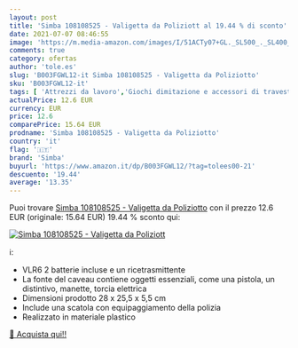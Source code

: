 ```yaml
---
layout: post
title: 'Simba 108108525 - Valigetta da Poliziott al 19.44 % di sconto'
date: 2021-07-07 08:46:55
image: 'https://m.media-amazon.com/images/I/51ACTy07+GL._SL500_._SL400_.jpg'
comments: true
category: ofertas
author: 'tole.es'
slug: 'B003FGWL12-it Simba 108108525 - Valigetta da Poliziotto'
sku: 'B003FGWL12-it'
tags: [ 'Attrezzi da lavoro','Giochi dimitazione e accessori di travestimento','Giochi e giocattoli','simba', ]
actualPrice: 12.6 EUR
currency: EUR
price: 12.6
comparePrice: 15.64 EUR
prodname: 'Simba 108108525 - Valigetta da Poliziotto'
country: 'it'
flag: '🇮🇹'
brand: 'Simba'
buyurl: 'https://www.amazon.it/dp/B003FGWL12/?tag=tolees00-21'
descuento: '19.44'
average: '13.35'
---
```


Puoi trovare [Simba 108108525 - Valigetta da Poliziotto](https://www.amazon.it/dp/B003FGWL12/?tag=tolees00-21) con il prezzo 12.6 EUR (originale: 15.64 EUR) 19.44 % sconto qui:

[![Simba 108108525 - Valigetta da Poliziott](https://m.media-amazon.com/images/I/51ACTy07+GL._SL500_._SL400_.jpg)](https://www.amazon.it/dp/B003FGWL12/?tag=tolees00-21)

ℹ️:

- VLR6 2 batterie incluse e un ricetrasmittente
- La fonte del caveau contiene oggetti essenziali, come una pistola, un distintivo, manette, torcia elettrica
- Dimensioni prodotto 28 x 25,5 x 5,5 cm
- Include una scatola con equipaggiamento della polizia
- Realizzato in materiale plastico

[🛒 Acquista qui!!](https://www.amazon.it/dp/B003FGWL12/?tag=tolees00-21)
